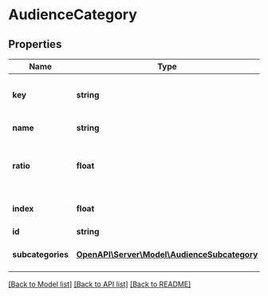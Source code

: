 # AudienceCategory

## Properties
Name | Type | Description | Notes
------------ | ------------- | ------------- | -------------
**key** | **string** | Interest unique key (same as ID). | [optional] 
**name** | **string** | Interest name. | [optional] 
**ratio** | **float** | Interest&#39;s percent of category&#39;s total audience. | [optional] 
**index** | **float** | Interest affinity index. | [optional] 
**id** | **string** | Interest ID. | [optional] 
**subcategories** | [**OpenAPI\Server\Model\AudienceSubcategory**](AudienceSubcategory.md) | Subcategory interest distribution | [optional] 

[[Back to Model list]](../README.md#documentation-for-models) [[Back to API list]](../README.md#documentation-for-api-endpoints) [[Back to README]](../README.md)


